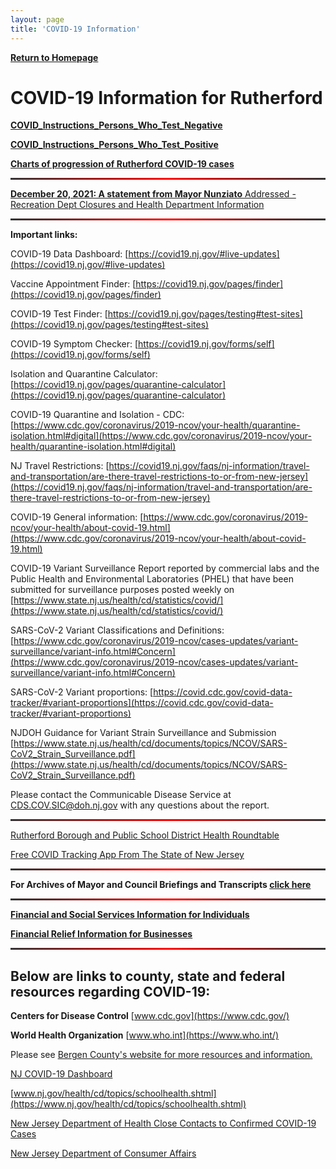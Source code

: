 ```yaml
---
layout: page
title: 'COVID-19 Information'
---
```


<style>
  hr {
    background: red;
    background-image: linear-gradient(to right, #333, red, #333);
    border: 0;
    height: 3px;
    width: 100%;
  }
</style>

[**Return to Homepage**](/)


# COVID-19 Information for Rutherford

[**COVID_Instructions_Persons_Who_Test_Negative**](https://storage.googleapis.com/static.rutherford-nj.com/covid/COVID_Instructions_Persons_Who_Test_Negative.pdf)

[**COVID_Instructions_Persons_Who_Test_Positive**](https://storage.googleapis.com/static.rutherford-nj.com/covid/COVID_Instructions_Persons_Who_Test_Positive.pdf)

[**Charts of progression of Rutherford COVID-19 cases**](charts/)

---

[**December 20, 2021: A statement from Mayor Nunziato** Addressed - Recreation Dept Closures and Health Department Information](https://storage.googleapis.com/static.rutherford-nj.com/covid/December%2020%202021%20(1).pdf)

---

**Important links:** 

COVID-19 Data Dashboard: [https://covid19.nj.gov/#live-updates](https://covid19.nj.gov/#live-updates)

Vaccine Appointment Finder: [https://covid19.nj.gov/pages/finder](https://covid19.nj.gov/pages/finder)

COVID-19 Test Finder: [https://covid19.nj.gov/pages/testing#test-sites](https://covid19.nj.gov/pages/testing#test-sites)

COVID-19 Symptom Checker: [https://covid19.nj.gov/forms/self](https://covid19.nj.gov/forms/self)

Isolation and Quarantine Calculator: [https://covid19.nj.gov/pages/quarantine-calculator](https://covid19.nj.gov/pages/quarantine-calculator)

COVID-19 Quarantine and Isolation - CDC: [https://www.cdc.gov/coronavirus/2019-ncov/your-health/quarantine-isolation.html#digital](https://www.cdc.gov/coronavirus/2019-ncov/your-health/quarantine-isolation.html#digital)

NJ Travel Restrictions: [https://covid19.nj.gov/faqs/nj-information/travel-and-transportation/are-there-travel-restrictions-to-or-from-new-jersey](https://covid19.nj.gov/faqs/nj-information/travel-and-transportation/are-there-travel-restrictions-to-or-from-new-jersey)

COVID-19 General information: [https://www.cdc.gov/coronavirus/2019-ncov/your-health/about-covid-19.html](https://www.cdc.gov/coronavirus/2019-ncov/your-health/about-covid-19.html)

COVID-19 Variant Surveillance Report reported by commercial labs and the Public Health and Environmental Laboratories (PHEL) that have been submitted for surveillance purposes posted weekly on [https://www.state.nj.us/health/cd/statistics/covid/](https://www.state.nj.us/health/cd/statistics/covid/)

SARS-CoV-2 Variant Classifications and Definitions: [https://www.cdc.gov/coronavirus/2019-ncov/cases-updates/variant-surveillance/variant-info.html#Concern](https://www.cdc.gov/coronavirus/2019-ncov/cases-updates/variant-surveillance/variant-info.html#Concern)

SARS-CoV-2 Variant proportions: [https://covid.cdc.gov/covid-data-tracker/#variant-proportions](https://covid.cdc.gov/covid-data-tracker/#variant-proportions)

NJDOH Guidance for Variant Strain Surveillance and Submission [https://www.state.nj.us/health/cd/documents/topics/NCOV/SARS-CoV2_Strain_Surveillance.pdf](https://www.state.nj.us/health/cd/documents/topics/NCOV/SARS-CoV2_Strain_Surveillance.pdf)

Please contact the Communicable Disease Service at CDS.COV.SIC@doh.nj.gov with any questions about the report.

---

[Rutherford Borough and Public School District Health Roundtable](https://youtu.be/vNacE-qW64w)

[Free COVID Tracking App From The State of New Jersey](https://covid19.nj.gov/pages/app)

---

**For Archives of Mayor and Council Briefings and Transcripts [click here](archives/)**

---

[**Financial and Social Services Information for Individuals**](financial-info-individuals/)

[**Financial Relief Information for Businesses**](business-information/)

---


## Below are links to county, state and federal resources regarding COVID-19:


**Centers for Disease Control** [www.cdc.gov](https://www.cdc.gov/)

**World Health Organization** [www.who.int](https://www.who.int/)

Please see [Bergen County's website for more resources and information.](https://www.co.bergen.nj.us/health-promotion/2019-novel-corona-virus) 

[NJ COVID-19 Dashboard](https://www.nj.gov/health/cd/topics/covid2019_dashboard.shtml)

[www.nj.gov/health/cd/topics/schoolhealth.shtml](https://www.nj.gov/health/cd/topics/schoolhealth.shtml)

[New Jersey Department of Health Close Contacts to Confirmed COVID-19 Cases](https://storage.googleapis.com/static.rutherford-nj.com/covid/FAQs_For_Close_Contacts_and_People_Being_Tested_3_15_20.108128.pdf)

[New Jersey Department of Consumer Affairs](https://www.njconsumeraffairs.gov/COVID19/Pages/default.aspx)



